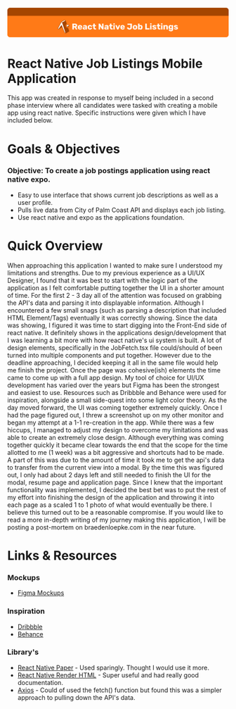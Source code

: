 ![Logo Image](extra.png)

# React Native Job Listings Mobile Application

This app was created in response to myself being included in a second phase interview where all candidates were tasked with creating a mobile app using react native. Specific instructions were given which I have included below.

# Goals & Objectives

### Objective: To create a job postings application using react native expo.

- Easy to use interface that shows current job descriptions as well as a user profile.
- Pulls live data from City of Palm Coast API and displays each job listing.
- Use react native and expo as the applications foundation. 

# Quick Overview
When approaching this application I wanted to make sure I understood my limitations and strengths. Due to my previous experience as a UI/UX Designer, I found that it was best to start with the logic part of the application as I felt comfortable putting together the UI in a shorter amount of time. For the first 2 - 3 day all of the attention was focused on grabbing the API's data and parsing it into displayable information. Although I encountered a few small snags (such as parsing a description that included HTML Element/Tags) eventually it was correctly showing. Since the data was showing, I figured it was time to start digging into the Front-End side of react native. It definitely shows in the applications design/development that I was learning a bit more with how react native's ui system is built. A lot of design elements, specifically in the JobFetch.tsx file could/should of been turned into multiple components and put together. However due to the deadline approaching, I decided keeping it all in the same file would help me finish the project. Once the page was cohesive(ish) elements the time came to come up with a full app design. My tool of choice for UI/UX development has varied over the years but Figma has been the strongest and easiest to use. Resources such as Dribbble and Behance were used for inspiration, alongside a small side-quest into some light color theory. As the day moved forward, the UI was coming together extremely quickly. Once I had the page figured out, I threw a screenshot up on my other monitor and began my attempt at a 1-1 re-creation in the app. While there was a few hiccups, I managed to adjust my design to overcome my limitations and was able to create an extremely close design. Although everything was coming together quickly it became clear towards the end that the scope for the time allotted to me (1 week) was a bit aggressive and shortcuts had to be made. A part of this was due to the amount of time it took me to get the api's data to transfer from the current view into a modal. By the time this was figured out, I only had about 2 days left and still needed to finish the UI for the modal, resume page and application page. Since I knew that the important functionality was implemented, I decided the best bet was to put the rest of my effort into finishing the design of the application and throwing it into each page as a scaled 1 to 1 photo of what would eventually be there. I believe this turned out to be a reasonable compromise. If you would like to read a more in-depth writing of my journey making this application, I will be posting a post-mortem on braedenloepke.com in the near future.

# Links & Resources
### Mockups
- [Figma Mockups](https://www.figma.com/design/xraYyhkX6u2FdimDsgdhvj/Untitled?node-id=0-1&t=xwcDgGPAClkkCWpk)

### Inspiration
- [Dribbble](https://dribbble.com/)
- [Behance](https://www.behance.net/#)

### Library's 
- [React Native Paper](https://reactnativepaper.com/) - Used sparingly. Thought I would use it more.
- [React Native Render HTML](https://meliorence.github.io/react-native-render-html/) - Super useful and had really good documentation.
- [Axios](https://github.com/qiangmao/axios#readme) - Could of used the fetch() function but found this was a simpler approach to pulling down the API's data.
